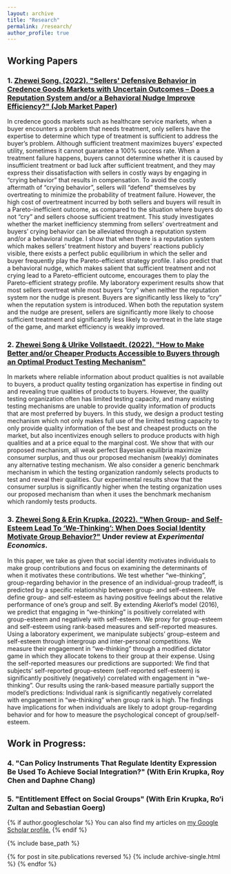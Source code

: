 ```yaml
---
layout: archive
title: "Research"
permalink: /research/
author_profile: true
---
```


## Working Papers

### 1. [Zhewei Song. (2022). "Sellers' Defensive Behavior in Credence Goods Markets with Uncertain Outcomes – Does a Reputation System and/or a Behavioral Nudge Improve Efficiency?" (Job Market Paper)](https://zheweisong.github.io/files/DefensiveTreatment.pdf)
In credence goods markets such as healthcare service markets, when a buyer encounters a problem that needs treatment, only sellers have the expertise to determine which type of treatment is sufficient to address the buyer’s problem. Although sufficient treatment maximizes buyers’ expected utility, sometimes it cannot guarantee a 100% success rate. When a treatment failure happens, buyers cannot determine whether it is caused by insufficient treatment or bad luck after sufficient treatment, and they may express their dissatisfaction with sellers in costly ways by engaging in “crying behavior” that results in compensation. To avoid the costly aftermath of “crying behavior”, sellers will “defend” themselves by overtreating to minimize the probability of treatment failure. However, the high cost of overtreatment incurred by both sellers and buyers will result in a Pareto-inefficient outcome, as compared to the situation where buyers do not “cry” and sellers choose sufficient treatment. This study investigates whether the market inefficiency stemming from sellers’ overtreatment and buyers’ crying behavior can be alleviated through a reputation system and/or a behavioral nudge. I show that when there is a reputation system which makes sellers’ treatment history and buyers’ reactions publicly visible, there exists a perfect public equilibrium in which the seller and buyer frequently play the Pareto-efficient strategy profile. I also predict that a behavioral nudge, which makes salient that sufficient treatment and not crying lead to a Pareto-efficient outcome, encourages them to play the Pareto-efficient strategy profile. My laboratory experiment results show that most sellers overtreat while most buyers “cry” when neither the reputation system nor the nudge is present. Buyers are significantly less likely to “cry” when the reputation system is introduced. When both the reputation system and the nudge are present, sellers are significantly more likely to choose sufficient treatment and significantly less likely to overtreat in the late stage of the game, and market efficiency is weakly improved.

### 2.	[Zhewei Song & Ulrike Vollstaedt. (2022). "How to Make Better and/or Cheaper Products Accessible to Buyers through an Optimal Product Testing Mechanism"](https://zheweisong.github.io/files/ProductTesting.pdf)
In markets where reliable information about product qualities is not available to buyers, a product quality testing organization has expertise in finding out and revealing true qualities of products to buyers. However, the quality testing organization often has limited testing capacity, and many existing testing mechanisms are unable to provide quality information of products that are most preferred by buyers. In this study, we design a product testing mechanism which not only makes full use of the limited testing capacity to only provide quality information of the best and cheapest products on the market, but also incentivizes enough sellers to produce products with high qualities and at a price equal to the marginal cost. We show that with our proposed mechanism, all weak perfect Bayesian equilibria maximize consumer surplus, and thus our proposed mechanism (weakly) dominates any alternative testing mechanism. We also consider a generic benchmark mechanism in which the testing organization randomly selects products to test and reveal their qualities. Our experimental results show that the consumer surplus is significantly higher when the testing organization uses our proposed mechanism than when it uses the benchmark mechanism which randomly tests products.

### 3. [Zhewei Song & Erin Krupka. (2022). "When Group- and Self-Esteem Lead To ‘We-Thinking’: When Does Social Identity Motivate Group Behavior?"](https://zheweisong.github.io/files/Wethinking.pdf) Under review at *Experimental Economics*.
In this paper, we take as given that social identity motivates individuals to make group contributions and focus on examining the determinants of when it motivates these contributions. We test whether “we-thinking”, group-regarding behavior in the presence of an individual-group tradeoff, is predicted by a specific relationship between group- and self-esteem. We define group- and self-esteem as having positive feelings about the relative performance of one’s group and self. By extending Akerlof’s model (2016), we predict that engaging in “we-thinking” is positively correlated with group-esteem and negatively with self-esteem. We proxy for group-esteem and self-esteem using rank-based measures and self-reported measures. Using a laboratory experiment, we manipulate subjects’ group-esteem and self-esteem through intergroup and inter-personal competitions. We measure their engagement in “we-thinking” through a modified dictator game in which they allocate tokens to their group at their expense. Using the self-reported measures our predictions are supported: We find that subjects’ self-reported group-esteem (self-reported self-esteem) is significantly positively (negatively) correlated with engagement in “we-thinking”. Our results using the rank-based measure partially support the model’s predictions: Individual rank is significantly negatively correlated with engagement in “we-thinking” when group rank is high. The findings have implications for when individuals are likely to adopt group-regarding behavior and for how to measure the psychological concept of group/self-esteem.






## Work in Progress:
### 4. "Can Policy Instruments That Regulate Identity Expression Be Used To Achieve Social Integration?" (With Erin Krupka, Roy Chen and Daphne Chang)

### 5. "Entitlement Effect on Social Groups" (With Erin Krupka, Ro’i Zultan and Sebastian Goerg)

{% if author.googlescholar %}
  You can also find my articles on <u><a href="{{author.googlescholar}}">my Google Scholar profile</a>.</u>
{% endif %}

{% include base_path %}

{% for post in site.publications reversed %}
  {% include archive-single.html %}
{% endfor %}
